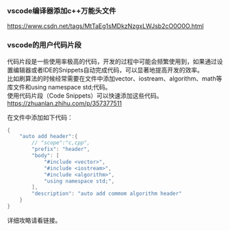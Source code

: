 ### vscode编译器添加c++万能头文件
https://www.csdn.net/tags/MtTaEg1sMDkzNzgxLWJsb2cO0O0O.html


### vscode的用户代码片段  
代码片段是一些使用率极高的代码，开发的过程中可能会频繁使用到，如果通过设置编辑器或者IDE的Snippets自动完成代码，可以显著地提高开发的效率。  
比如刷算法的时候经常需要在文件中添加vector、iostream、algorithm、math等库文件和using namespace std;代码。  
使用代码片段（Code Snippets）可以快速添加这些代码。  
https://zhuanlan.zhihu.com/p/357377511  

在文件中添加如下代码：
```cpp
{
	"auto add header":{
		// "scope":"c,cpp",
		"prefix": "header",
		"body": [
			"#include <vector>",
			"#include <iostream>",
			"#include <algorithm>",
			"using namespace std;",
		],	
		"description": "auto add commom algorithm header"
	}
}
```
详细攻略请看链接。
